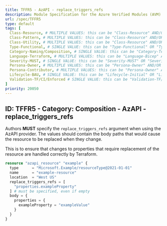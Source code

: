 ```yaml
---
title: TFFR5 - AzAPI - replace_triggers_refs
description: Module Specification for the Azure Verified Modules (AVM) program
url: /spec/TFFR5
type: default
tags: [
  Class-Resource, # MULTIPLE VALUES: this can be "Class-Resource" AND/OR "Class-Pattern" AND/OR "Class-Utility"
  Class-Pattern, # MULTIPLE VALUES: this can be "Class-Resource" AND/OR "Class-Pattern" AND/OR "Class-Utility"
  Class-Utility, # MULTIPLE VALUES: this can be "Class-Resource" AND/OR "Class-Pattern" AND/OR "Class-Utility"
  Type-Functional, # SINGLE VALUE: this can be "Type-Functional" OR "Type-NonFunctional"
  Category-Naming/Composition, # SINGLE VALUE: this can be "Category-Testing" OR "Category-Telemetry" OR "Category-Contribution/Support" OR "Category-Documentation" OR "Category-CodeStyle" OR "Category-Naming/Composition" OR "Category-Inputs/Outputs" OR "Category-Release/Publishing"
  Language-Terraform, # MULTIPLE VALUES: this can be "Language-Bicep" AND/OR "Language-Terraform"
  Severity-MUST, # SINGLE VALUE: this can be "Severity-MUST" OR "Severity-SHOULD" OR "Severity-MAY"
  Persona-Owner, # MULTIPLE VALUES: this can be "Persona-Owner" AND/OR "Persona-Contributor"
  Persona-Contributor, # MULTIPLE VALUES: this can be "Persona-Owner" AND/OR "Persona-Contributor"
  Lifecycle-BAU, # SINGLE VALUE: this can be "Lifecycle-Initial" OR "Lifecycle-BAU" OR "Lifecycle-EOL"
  Validation-TF/CI/Enforced # SINGLE VALUE: this can be "Validation-TF/Manual" OR "Validation-TF/CI/Informational" OR "Validation-TF/CI/Enforced"
]
priority: 20050
---
```


## ID: TFFR5 - Category: Composition - AzAPI - replace_triggers_refs

Authors **MUST** specify the `replace_triggers_refs` argument when using the AzAPI provider. The values should contain the body paths that would cause the resource to be replaced when they change.

This is to ensure that changes to properties that require replacement of the resource are handled correctly by Terraform.

```terraform
resource "azapi_resource" "example" {
  type      = "Microsoft.Example/resourceType@2021-01-01"
  name      = "example-resource"
  location  = "West US"
  replace_triggers_refs = [
    "properties.exampleProperty"
  ] # must be specified, even if empty
  body = {
    properties = {
      exampleProperty = "exampleValue"
    }
  }
}
